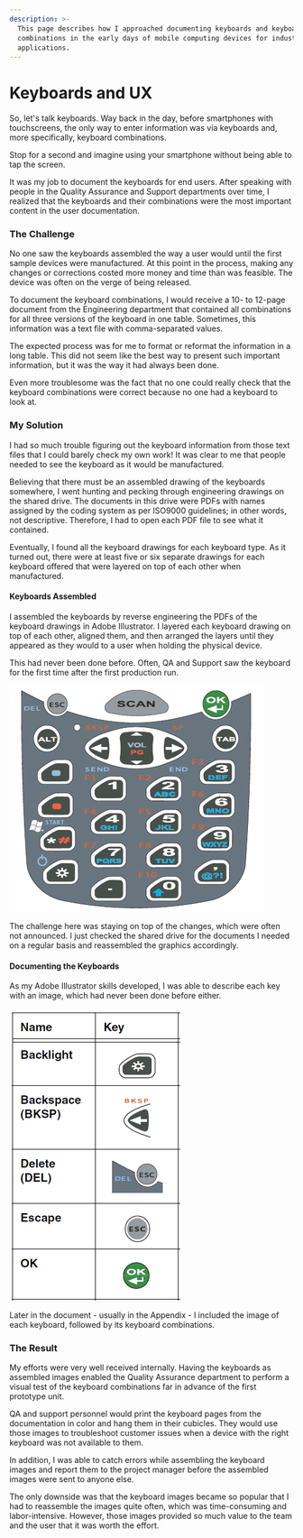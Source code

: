```yaml
---
description: >-
  This page describes how I approached documenting keyboards and keyboard
  combinations in the early days of mobile computing devices for industrial
  applications.
---
```


# Keyboards and UX

So, let's talk keyboards. Way back in the day, before smartphones with touchscreens, the only way to enter information was via keyboards and, more specifically, keyboard combinations.&#x20;

Stop for a second and imagine using your smartphone without being able to tap the screen.

It was my job to document the keyboards for end users. After speaking with people in the Quality Assurance and Support departments over time, I realized that the keyboards and their combinations were the most important content in the user documentation.&#x20;

### The Challenge

No one saw the keyboards assembled the way a user would until the first sample devices were manufactured. At this point in the process, making any changes or corrections costed more money and time than was feasible. The device was often on the verge of being released.&#x20;

To document the keyboard combinations, I would receive a 10- to 12-page document from the Engineering department that contained all combinations for all three versions of the keyboard in one table. Sometimes, this information was a text file with comma-separated values.

The expected process was for me to format or reformat the information in a long table. This did not seem like the best way to present such important information, but it was the way it had always been done.&#x20;

Even more troublesome was the fact that no one could really check that the keyboard combinations were correct because no one had a keyboard to look at.&#x20;

### My Solution

I had so much trouble figuring out the keyboard information from those text files that I could barely check my own work! It was clear to me that people needed to see the keyboard as it would be manufactured.&#x20;

Believing that there must be an assembled drawing of the keyboards somewhere, I went hunting and pecking through engineering drawings on the shared drive. The documents in this drive were PDFs with names assigned by the coding system as per ISO9000 guidelines; in other words, not descriptive. Therefore, I had to open each PDF file to see what it contained.&#x20;

Eventually, I found all the keyboard drawings for each keyboard type. As it turned out, there were at least five or six separate drawings for each keyboard offered that were layered on top of each other when manufactured.&#x20;

#### Keyboards Assembled

I assembled the keyboards by reverse engineering the PDFs of the keyboard drawings in Adobe Illustrator. I layered each keyboard drawing on top of each other, aligned them, and then arranged the layers until they appeared as they would to a user when holding the physical device.&#x20;

This had never been done before. Often, QA and Support saw the keyboard for the first time after the first production run.

![](../.gitbook/assets/image.png)

The challenge here was staying on top of the changes, which were often not announced. I just checked the shared drive for the documents I needed on a regular basis and reassembled the graphics accordingly.

#### Documenting the Keyboards

As my Adobe Illustrator skills developed, I was able to describe each key with an image, which had never been done before either.&#x20;

<img src="../.gitbook/assets/image (1) (1).png" alt="" data-size="original">

Later in the document - usually in the Appendix - I included the image of each keyboard, followed by its keyboard combinations.&#x20;

### The Result

My efforts were very well received internally. Having the keyboards as assembled images enabled the Quality Assurance department to perform a visual test of the keyboard combinations far in advance of the first prototype unit.&#x20;

QA and support personnel would print the keyboard pages from the documentation in color and hang them in their cubicles. They would use those images to troubleshoot customer issues when a device with the right keyboard was not available to them.&#x20;

In addition, I was able to catch errors while assembling the keyboard images and report them to the project manager before the assembled images were sent to anyone else.&#x20;

The only downside was that the keyboard images became so popular that I had to reassemble the images quite often, which was time-consuming and labor-intensive. However, those images provided so much value to the team and the user that it was worth the effort.&#x20;

